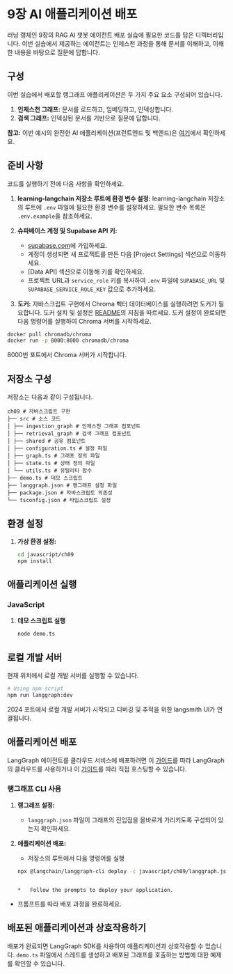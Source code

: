# 9장 AI 애플리케이션 배포

러닝 랭체인 9장의 RAG AI 챗봇 에이전트 배포 실습에 필요한 코드를 담은 디렉터리입니다. 이번 실습에서 제공하는 에이전트는 인제스천 과정을 통해 문서를 이해하고, 이해한 내용을 바탕으로 질문에 답합니다.

## 구성

이번 실습에서 배포할 랭그래프 애플리케이션은 두 가지 주요 요소 구성되어 있습니다.

1.  **인제스천 그래프:** 문서를 로드하고, 임베딩하고, 인덱싱합니다.
2.  **검색 그래프:** 인덱싱된 문서를 기반으로 질문에 답합니다.

**참고:** 이번 예시의 완전한 AI 애플리케이션(프런트엔드 및 백엔드)은 [여기](https://github.com/mayooear/ai-pdf-chatbot-langchain/tree/main)에서 확인하세요.

## 준비 사항

코드를 실행하기 전에 다음 사항을 확인하세요.

1.  **learning-langchain 저장소 루트에 환경 변수 설정:** learning-langchain 저장소의 루트에 `.env` 파일에 필요한 환경 변수를 설정하세요. 필요한 변수 목록은 `.env.example`을 참조하세요.

2.  **슈파베이스 계정 및 Supabase API 키:**
    *   [supabase.com](https://supabase.com)에 가입하세요.
    *   계정이 생성되면 새 프로젝트를 만든 다음 [Project Settings] 섹션으로 이동하세요.
    *   [Data API] 섹션으로 이동해 키를 확인하세요.
    *   프로젝트 URL과 `service_role` 키를 복사하여 `.env` 파일에 `SUPABASE_URL` 및 `SUPABASE_SERVICE_ROLE_KEY` 값으로 추가하세요.

3.  **도커:** 자바스크립트 구현에서 Chroma 벡터 데이터베이스를 실행하려면 도커가 필요합니다. 도커 설치 및 설정은 [README](../../README.md#docker-setup-and-usage)의 지침을 따르세요. 도커 설정이 완료되면 다음 명령어를 실행하여 Chroma 서버를 시작하세요.

```bash 
docker pull chromadb/chroma
docker run -p 8000:8000 chromadb/chroma

```

8000번 포트에서 Chroma 서버가 시작합니다.

## 저장소 구성

저장소는 다음과 같이 구성됩니다.

```
ch09 # 자바스크립트 구현
├── src # 소스 코드
│ ├── ingestion_graph # 인제스천 그래프 컴포넌트
│ ├── retrieval_graph # 검색 그래프 컴포넌트 
│ ├── shared # 공유 컴포넌트
│ ├── configuration.ts # 설정 파일
│ ├── graph.ts # 그래프 정의 파일
│ ├── state.ts # 상태 정의 파일
│ └── utils.ts # 유틸리티 함수
├── demo.ts # 데모 스크립트
├── langgraph.json # 랭그래프 설정 파일
├── package.json # 자바스크립트 의존성
└── tsconfig.json # 타입스크립트 설정
```

## 환경 설정

1.  **가상 환경 설정:**

    ```bash
    cd javascript/ch09
    npm install
    ```

## 애플리케이션 실행

### JavaScript

1.  **데모 스크립트 실행**

    ```bash
    node demo.ts
    ```

## 로컬 개발 서버

현재 위치에서 로컬 개발 서버를 실행할 수 있습니다.

```bash
# Using npm script
npm run langgraph:dev
```

2024 포트에서 로컬 개발 서버가 시작되고 디버깅 및 추적을 위한 langsmith UI가 연결됩니다.

## 애플리케이션 배포

LangGraph 에이전트를 클라우드 서비스에 배포하려면 이 [가이드](https://langchain-ai.github.io/langgraph/cloud/quick_start/?h=studio#deploy-to-langgraph-cloud)를 따라 LangGraph의 클라우드를 사용하거나 이 [가이드](https://langchain-ai.github.io/langgraph/how-tos/deploy-self-hosted/)를 따라 직접 호스팅할 수 있습니다.

### 랭그래프 CLI 사용

1.  **랭그래프 설정:**

    *   `langgraph.json` 파일이 그래프의 진입점을 올바르게 가리키도록 구성되어 있는지 확인하세요.

2.  **애플리케이션 배포:**

    *   저장소의 루트에서 다음 명령어를 실행

    ```bash
    npx @langchain/langgraph-cli deploy -c javascript/ch09/langgraph.json
    ```

    ```

    *   Follow the prompts to deploy your application.

*   프롬프트를 따라 배포 과정을 완료하세요.

## 배포된 애플리케이션과 상호작용하기

배포가 완료되면 LangGraph SDK를 사용하여 애플리케이션과 상호작용할 수 있습니다. `demo.ts` 파일에서 스레드를 생성하고 배포된 그래프를 호출하는 방법에 대한 예제를 확인할 수 있습니다.

